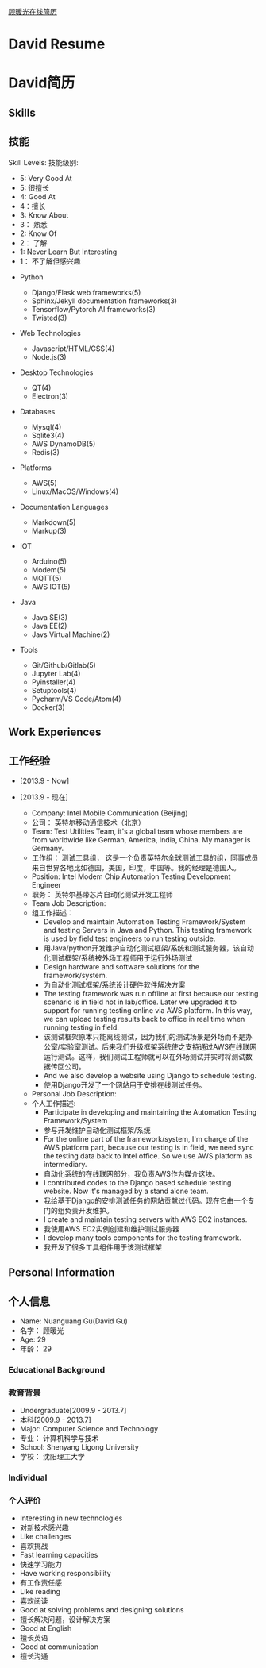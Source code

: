 [顾暖光在线简历](https://pan.wps.cn/l/sfD31w6f6)

# David Resume
# David简历

## Skills
## 技能

Skill Levels:
技能级别:
* 5: Very Good At
* 5: 很擅长
* 4: Good At
* 4：擅长
* 3: Know About
* 3： 熟悉
* 2: Know Of
* 2： 了解
* 1: Never Learn But Interesting
* 1： 不了解但感兴趣

- Python
    + Django/Flask web frameworks(5)
    + Sphinx/Jekyll documentation frameworks(3) 
    + Tensorflow/Pytorch AI frameworks(3)
    + Twisted(3)

- Web Technologies
    + Javascript/HTML/CSS(4)
    + Node.js(3)

- Desktop Technologies
    + QT(4)
    + Electron(3)
    
- Databases
    + Mysql(4)
    + Sqlite3(4)
    + AWS DynamoDB(5)
    + Redis(3)

- Platforms
    + AWS(5)
    + Linux/MacOS/Windows(4)

- Documentation Languages
    + Markdown(5)
    + Markup(3)

- IOT
    + Arduino(5)
    + Modem(5)
    + MQTT(5)
    + AWS IOT(5)

- Java
    + Java SE(3)
    + Java EE(2)
    + Javs Virtual Machine(2)

- Tools
    + Git/Github/Gitlab(5)
    + Jupyter Lab(4)
    + Pyinstaller(4)
    + Setuptools(4)
    + Pycharm/VS Code/Atom(4)
    + Docker(3)



## Work Experiences
## 工作经验
            
- [2013.9 - Now]
- [2013.9 - 现在]

    * Company: Intel Mobile Communication (Beijing)
    * 公司： 英特尔移动通信技术（北京）
    * Team: Test Utilities Team, it's a global team whose members are from worldwide like German, America, India, China. My manager is Germany.
    * 工作组： 测试工具组， 这是一个负责英特尔全球测试工具的组，同事成员来自世界各地比如德国，美国，印度，中国等。我的经理是德国人。
    * Position: Intel Modem Chip Automation Testing Development Engineer
    * 职务： 英特尔基带芯片自动化测试开发工程师
    * Team Job Description:
    * 组工作描述：
        + Develop and maintain Automation Testing Framework/System and testing Servers in Java and Python. This testing framework is used by field test engineers to run testing outside.
        + 用Java/python开发维护自动化测试框架/系统和测试服务器，该自动化测试框架/系统被外场工程师用于运行外场测试
        + Design hardware and software solutions for the framework/system.  
        + 为自动化测试框架/系统设计硬件软件解决方案
        + The testing framework was run offline at first because our testing scenario is in field not in lab/office. Later we upgraded it to support for running testing online via AWS platform. In this way, we can upload testing results back to office in real time when running testing in field.
        + 该测试框架原本只能离线测试，因为我们的测试场景是外场而不是办公室/实验室测试。后来我们升级框架系统使之支持通过AWS在线联网运行测试。这样，我们测试工程师就可以在外场测试并实时将测试数据传回公司。
        + And we also develop a website using Django to schedule testing.
        + 使用Django开发了一个网站用于安排在线测试任务。
    * Personal Job Description:
    * 个人工作描述:
        + Participate in developing and maintaining the Automation Testing Framework/System
        + 参与开发维护自动化测试框架/系统
        + For the online part of the framework/system, I'm charge of the AWS platform part, because our testing is in field, we need sync the testing data back to Intel office. So we use AWS platform as intermediary.
        + 自动化系统的在线联网部分，我负责AWS作为媒介这块。
        + I contributed codes to the Django based schedule testing website. Now it's managed by a stand alone team.
        + 我给基于Django的安排测试任务的网站贡献过代码。现在它由一个专门的组负责开发维护。
        + I create and maintain testing servers with AWS EC2 instances.
        + 我使用AWS EC2实例创建和维护测试服务器
        + I develop many tools components for the testing framework.
        + 我开发了很多工具组件用于该测试框架

## Personal Information
## 个人信息

* Name: Nuanguang Gu(David Gu)
* 名字： 顾暖光
* Age: 29
* 年龄： 29

### Educational Background
### 教育背景

* Undergraduate[2009.9 - 2013.7]
* 本科[2009.9 - 2013.7]
* Major: Computer Science and Technology
* 专业： 计算机科学与技术
* School: Shenyang Ligong University
* 学校： 沈阳理工大学
        
###  Individual
### 个人评价

* Interesting in new technologies
* 对新技术感兴趣
* Like challenges
* 喜欢挑战
* Fast learning capacities
* 快速学习能力
* Have working responsibility
* 有工作责任感
* Like reading
* 喜欢阅读
* Good at solving problems and designing solutions
* 擅长解决问题，设计解决方案
* Good at English
* 擅长英语
* Good at communication
* 擅长沟通
